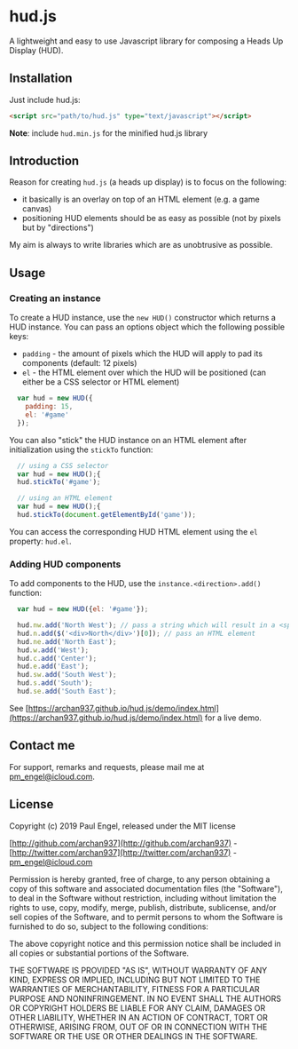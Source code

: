 # hud.js

A lightweight and easy to use Javascript library for composing a Heads Up Display (HUD).

## Installation

Just include hud.js:

```html
<script src="path/to/hud.js" type="text/javascript"></script>
```

**Note**: include `hud.min.js` for the minified hud.js library

## Introduction

Reason for creating `hud.js` (a heads up display) is to focus on the following:

* it basically is an overlay on top of an HTML element (e.g. a game canvas)
* positioning HUD elements should be as easy as possible (not by pixels but by "directions")

My aim is always to write libraries which are as unobtrusive as possible.

## Usage

### Creating an instance

To create a HUD instance, use the `new HUD()` constructor which returns a HUD instance.
You can pass an options object which the following possible keys:

* `padding` - the amount of pixels which the HUD will apply to pad its components (default: 12 pixels)
* `el` - the HTML element over which the HUD will be positioned (can either be a CSS selector or HTML element)

```javascript
  var hud = new HUD({
    padding: 15,
    el: '#game'
  });
```

You can also "stick" the HUD instance on an HTML element after initialization using the `stickTo` function:

```javascript
  // using a CSS selector
  var hud = new HUD();{
  hud.stickTo('#game');

  // using an HTML element
  var hud = new HUD();{
  hud.stickTo(document.getElementById('game'));
```

You can access the corresponding HUD HTML element using the `el` property: `hud.el`.

### Adding HUD components

To add components to the HUD, use the `instance.<direction>.add()` function:

```javascript
  var hud = new HUD({el: '#game'});

  hud.nw.add('North West'); // pass a string which will result in a <span>
  hud.n.add($('<div>North</div>')[0]); // pass an HTML element
  hud.ne.add('North East');
  hud.w.add('West');
  hud.c.add('Center');
  hud.e.add('East');
  hud.sw.add('South West');
  hud.s.add('South');
  hud.se.add('South East');
```

See [https://archan937.github.io/hud.js/demo/index.html](https://archan937.github.io/hud.js/demo/index.html) for a live demo.

## Contact me

For support, remarks and requests, please mail me at [pm_engel@icloud.com](mailto:pm_engel@icloud.com).

## License

Copyright (c) 2019 Paul Engel, released under the MIT license

[http://github.com/archan937](http://github.com/archan937) - [http://twitter.com/archan937](http://twitter.com/archan937) - [pm_engel@icloud.com](mailto:pm_engel@icloud.com)

Permission is hereby granted, free of charge, to any person obtaining a copy of this software and associated documentation files (the "Software"), to deal in the Software without restriction, including without limitation the rights to use, copy, modify, merge, publish, distribute, sublicense, and/or sell copies of the Software, and to permit persons to whom the Software is furnished to do so, subject to the following conditions:

The above copyright notice and this permission notice shall be included in all copies or substantial portions of the Software.

THE SOFTWARE IS PROVIDED "AS IS", WITHOUT WARRANTY OF ANY KIND, EXPRESS OR IMPLIED, INCLUDING BUT NOT LIMITED TO THE WARRANTIES OF MERCHANTABILITY, FITNESS FOR A PARTICULAR PURPOSE AND NONINFRINGEMENT. IN NO EVENT SHALL THE AUTHORS OR COPYRIGHT HOLDERS BE LIABLE FOR ANY CLAIM, DAMAGES OR OTHER LIABILITY, WHETHER IN AN ACTION OF CONTRACT, TORT OR OTHERWISE, ARISING FROM, OUT OF OR IN CONNECTION WITH THE SOFTWARE OR THE USE OR OTHER DEALINGS IN THE SOFTWARE.
